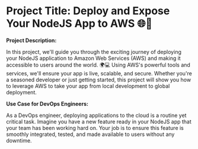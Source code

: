 # Project Title: Deploy and Expose Your NodeJS App to AWS 🌐🚀

**Project Description:**

In this project, we'll guide you through the exciting journey of deploying your NodeJS application to Amazon Web Services (AWS) and making it accessible to users around the world. 🌍💻 Using AWS's powerful tools and services, we'll ensure your app is live, scalable, and secure. Whether you're a seasoned developer or just getting started, this project will show you how to leverage AWS to take your app from local development to global deployment.

**Use Case for DevOps Engineers:**

As a DevOps engineer, deploying applications to the cloud is a routine yet critical task. Imagine you have a new feature ready in your NodeJS app that your team has been working hard on. Your job is to ensure this feature is smoothly integrated, tested, and made available to users without any downtime. 



